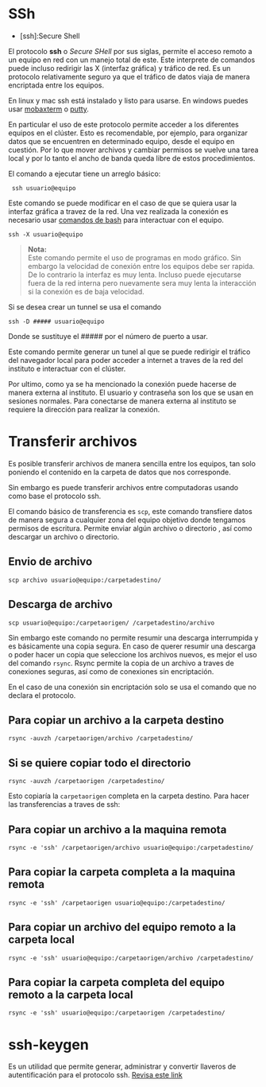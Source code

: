 SSh
===

* [ssh]:Secure Shell

El protocolo __ssh__ o _Secure SHell_ por sus siglas, permite el acceso remoto
a un equipo en red con un manejo total de este. Este interprete de comandos
puede incluso redirigir las X (interfaz gráfica) y tráfico de red. Es un
protocolo relativamente seguro ya que el tráfico de datos viaja de manera
encriptada entre los equipos.

En linux y mac ssh está instalado y listo para usarse. En windows puedes usar [mobaxterm](https://mobaxterm.mobatek.net/)
o [putty](https://www.putty.org/).

En particular el uso de este protocolo  permite acceder a los diferentes
equipos en el clúster.  Esto es recomendable, por ejemplo, para organizar datos
que se encuentren en determinado equipo, desde el equipo en cuestión. Por lo
que mover archivos y cambiar permisos se vuelve una tarea local y por lo tanto
el ancho de banda queda libre de estos procedimientos.

El comando a ejecutar tiene un arreglo básico:

     ssh usuario@equipo

Este comando se puede modificar en el caso de que se quiera usar la interfaz gráfica a travez de la red. Una vez realizada la conexión es necesario usar [comandos de bash](?id=basicos) para interactuar con el equipo.

    ssh -X usuario@equipo

>  __Nota:__   
 Este comando permite el uso de programas en modo gráfico. Sin embargo la velocidad de conexión entre los equipos debe ser rapida. De lo contrario la interfaz es muy lenta. Incluso puede ejecutarse fuera de la red interna pero nuevamente sera muy lenta la interacción si la conexión es de baja velocidad.

Si se desea crear un tunnel se usa el comando

    ssh -D ##### usuario@equipo

Donde se sustituye el ##### por el número de puerto a usar.

Este comando permite generar un tunel al que se puede redirigir el tráfico del
navegador local para poder acceder a internet a traves de la red del instituto
e interactuar con el clúster.


Por ultimo, como ya se ha mencionado la conexión puede hacerse de manera externa al instituto. El usuario y contraseña son los que se usan en sesiones normales. Para conectarse de manera externa al instituto se requiere la dirección para realizar la conexión.

# Transferir archivos

Es posible transferir archivos de manera sencilla entre los equipos, tan solo poniendo el contenido en la carpeta de datos que nos corresponde.

Sin embargo es puede transferir archivos entre computadoras usando como base el protocolo ssh.

El comando básico de transferencia es `scp`, este comando transfiere datos de manera segura a cualquier zona del equipo objetivo donde tengamos permisos de escritura. Permite enviar algún archivo o directorio , así como descargar un archivo o directorio.

## Envio de archivo

    scp archivo usuario@equipo:/carpetadestino/

## Descarga de archivo

    scp usuario@equipo:/carpetaorigen/ /carpetadestino/archivo

Sin embargo este comando no permite resumir una descarga interrumpida y es básicamente una copia segura. En caso de querer resumir una descarga o poder hacer un copia que seleccione los archivos nuevos, es mejor el uso del comando `rsync`. Rsync permite la copia de un archivo a traves de conexiones seguras, así como de conexiones sin encriptación.

En el caso de una conexión sin encriptación solo se usa el comando que no declara el protocolo.

## Para copiar un archivo a la carpeta destino

    rsync -auvzh /carpetaorigen/archivo /carpetadestino/

## Si se quiere copiar todo el directorio

    rsync -auvzh /carpetaorigen /carpetadestino/

Esto copiaría la `carpetaorigen` completa en la carpeta destino.
Para hacer las transferencias a traves de ssh:

## Para copiar un archivo a la maquina remota

    rsync -e 'ssh' /carpetaorigen/archivo usuario@equipo:/carpetadestino/

## Para copiar la carpeta completa a la maquina remota

    rsync -e 'ssh' /carpetaorigen usuario@equipo:/carpetadestino/

## Para copiar un archivo del equipo remoto a la carpeta local

    rsync -e 'ssh' usuario@equipo:/carpetaorigen/archivo /carpetadestino/

## Para copiar la carpeta completa del equipo remoto a la carpeta local

    rsync -e 'ssh' usuario@equipo:/carpetaorigen /carpetadestino/



# ssh-keygen
Es un utilidad que permite generar, administrar y convertir llaveros de autentificación para el protocolo ssh.
[Revisa este link ](ssh-keygen)

